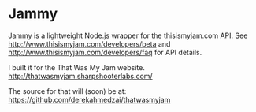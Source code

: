 Jammy
=====

Jammy is a lightweight Node.js wrapper for the thisismyjam.com API.
See http://www.thisismyjam.com/developers/beta and http://www.thisismyjam.com/developers/faq for API details.

I built it for the That Was My Jam website.
http://thatwasmyjam.sharpshooterlabs.com/

The source for that will (soon) be at:
https://github.com/derekahmedzai/thatwasmyjam
